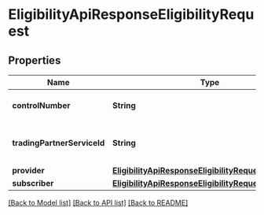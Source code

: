# EligibilityApiResponseEligibilityRequest

## Properties
Name | Type | Description | Notes
------------ | ------------- | ------------- | -------------
**controlNumber** | **String** | The control number of the claim. | [optional] 
**tradingPartnerServiceId** | **String** | The ID of the trading partner service. | [optional] 
**provider** | [**EligibilityApiResponseEligibilityRequestProvider**](EligibilityApiResponseEligibilityRequestProvider.md) |  | [optional] 
**subscriber** | [**EligibilityApiResponseEligibilityRequestSubscriber**](EligibilityApiResponseEligibilityRequestSubscriber.md) |  | [optional] 

[[Back to Model list]](../README.md#documentation-for-models) [[Back to API list]](../README.md#documentation-for-api-endpoints) [[Back to README]](../README.md)


